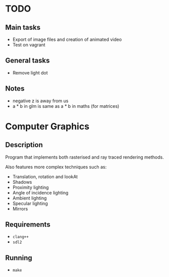 # TODO
## Main tasks
- Export of image files and creation of animated video
- Test on vagrant
## General tasks
- Remove light dot

## Notes
- negative z is away from us
- a * b in glm is same as a * b in maths (for matrices)

# Computer Graphics
## Description
Program that implements both rasterised and ray traced rendering methods.

Also features more complex techniques such as:
- Translation, rotation and lookAt
- Shadows 
- Proximity lighting 
- Angle of incidence lighting 
- Ambient lighting 
- Specular lighting 
- Mirrors

## Requirements
- `clang++`
- `sdl2`

## Running
- `make`
